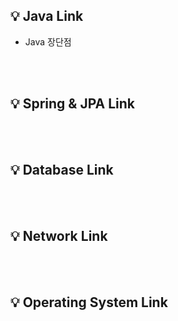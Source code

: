 ## 💡 Java Link
- Java 장단점 

<br><br>
## 💡 Spring & JPA Link

<br><br>
## 💡 Database Link

<br><br>
## 💡 Network Link

<br><br>
## 💡 Operating System Link
